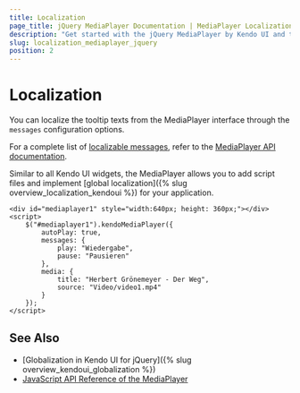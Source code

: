 ```yaml
---
title: Localization
page_title: jQuery MediaPlayer Documentation | MediaPlayer Localization
description: "Get started with the jQuery MediaPlayer by Kendo UI and translate its messages for different culture locales."
slug: localization_mediaplayer_jquery
position: 2
---
```


# Localization

You can localize the tooltip texts from the MediaPlayer interface through the `messages` configuration options.

For a complete list of [localizable messages](/api/javascript/ui/mediaplayer/configuration/messages), refer to the [MediaPlayer API documentation](/api/javascript/ui/mediaplayer).

Similar to all Kendo UI widgets, the MediaPlayer allows you to add script files and implement [global localization]({% slug overview_localization_kendoui %}) for your application.

```dojo
<div id="mediaplayer1" style="width:640px; height: 360px;"></div>
<script>
    $("#mediaplayer1").kendoMediaPlayer({
        autoPlay: true,
        messages: {
            play: "Wiedergabe",
            pause: "Pausieren"
        },
        media: {
            title: "Herbert Grönemeyer - Der Weg",
            source: "Video/video1.mp4"
        }
    });
</script>
```

## See Also

* [Globalization in Kendo UI for jQuery]({% slug overview_kendoui_globalization %})
* [JavaScript API Reference of the MediaPlayer](/api/javascript/ui/mediaplayer)
